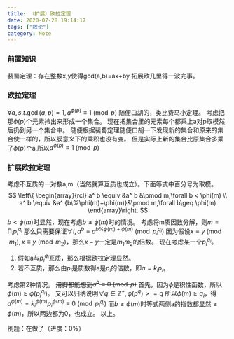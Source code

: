 ```yaml
---
title: （扩展）欧拉定理
date: 2020-07-28 19:14:17
tags: ["数论"]
category: Note
---
```


### 前置知识
裴蜀定理：存在整数x,y使得gcd(a,b)=ax+by
拓展欧几里得一波完事。

### 欧拉定理
$\forall a,s.t. \gcd(a,p)=1, a^ {\phi(p)}\equiv 1\pmod p$
随便口胡的，类比费马小定理。
考虑把那$\phi(p)$个元素拎出来形成一个集合。
现在把集合里的元素每个都乘上a对p取模然后扔到另一个集合中。
随便根据裴蜀定理随便口胡一下发现新的集合和原来的集合使一样的，所以膜意义下的乘积也没有变。
但是实际上新的集合比原集合多乘了$\phi(p)$个a,所以$a^ {\phi(p)} \equiv 1\pmod p$

### 扩展欧拉定理
考虑不互质的一对数a,m（当然就算互质也成立）。下面等式中百分号为取模。
$$
\left\{ \begin{array}{rcl}
a^ b \equiv &a^ b                   &\pmod m,\forall b < \phi(m) \\
a^ b \equiv &a^ {b\%\phi(m)+\phi(m)}&\pmod m,\forall b\geq \phi(m)
\end{array}\right.
$$
$b<\phi(m)$时显然，现在考虑$b \geq \phi(m)$时的情况。
考虑将m质因数分解，则$m=\prod_ i p_ i^ {q_ i}$
那么只需要保证$\forall i,a^ b \equiv a^ {b\%\phi(m)+\phi(m)}\pmod {p_ i^ {q_ i}}$
因为假设$x \equiv y\pmod {m_ 1},x \equiv y\pmod {m_ 2}$，那么$x-y$一定是$m_ 1m_ 2$的倍数。
现在考虑某一个$p_ i^ {q_ i}$。
1. 假如a与$p_ i^{q_ i}$互质，那么根据欧拉定理显然。
2. 若不互质，那么由$p_ i$是质数得a是$p_ i$的倍数，即$a=k_ ip_ i$。

考虑第2种情况。
~~用脚都能想到$a^ b \equiv 0\pmod p$~~
首先，因为$\phi$是积性函数，所以$\phi(m)\geq\phi(p_ i^{q_ i})$。
又可以归纳说明$\forall q \in \mathbb Z^ +,\phi(p^ q)>=q$
所以$\phi(m)\geq q_ i$，得$a^ {\phi(m)}=k_ i^ {\phi(m)}p_ i^ {\phi(m)}\equiv 0\pmod {p_ i^ {q_ i}}$
而$b\geq\phi(m)$时等式两侧a的指数都显然$\geq\phi(m)$，所以两边都为0，也成立。
以上。

例题：在做了（进度：0%）
